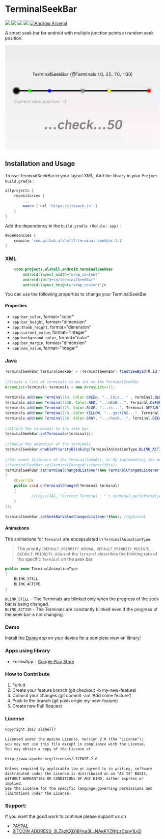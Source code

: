 # TerminalSeekBar
[![](https://jitpack.io/v/alshell7/terminal-seekbar.svg)](https://jitpack.io/#alshell7/terminal-seekbar)
[![](http://img.shields.io/badge/build-passing-blue.svg)]()
[![](http://img.shields.io/badge/platform-android-green.svg)](https://developer.android.com/index.html)
[![](http://img.shields.io/badge/API-11+-brightgreen.svg)]()
[![Android Arsenal](https://img.shields.io/badge/Android%20Arsenal-TerminalSeekbar-orange.svg?style=flat)](https://android-arsenal.com/details/1/5956)

A smart seek bar for android with multiple junction points at random seek position.

<p align="left"><img src="https://github.com/alshell7/terminal-seekbar/blob/master/graphics/preview.gif"></p>

## Installation and Usage

To use TerminalSeekBar in your layout XML, Add the library in your `Project build.gradle` :

```groovy
allprojects {
	repositories {
		...
		maven { url 'https://jitpack.io' }
	}
}
```

Add the dependency in the `build.gradle (Module: app)` :

```groovy
dependencies {
	compile 'com.github.alshell7:terminal-seekbar:1.1'
}
```

### XML

```XML
    <com.projects.alshell.android.TerminalSeekBar
        android:layout_width="wrap_content"
        android:id="@+id/terminalSeekBar"
        android:layout_height="wrap_content"/>
```
You can use the following properties to change your TerminalSeekBar

#### Properties

* `app:bar_color`, format="color"
* `app:bar_height`, format="dimension"
* `app:thumb_height`, format="dimension"
* `app:current_value`, format="integer"
* `app:background_color`, format="color"
* `app:bar_margin`, format="dimension"
* `app:max_value`, format="integer"

### Java

```java
TerminalSeekBar terminalSeekBar = (TerminalSeekBar) findViewById(R.id.terminalSeekBar);

//Create a list of terminals to be set on the TerminalSeekBar
ArrayList<Terminal> terminals = new ArrayList<>();

terminals.add(new Terminal(10, Color.GREEN, "...this..." , Terminal.DEFAULT_PRIORITY_NORMAL));
terminals.add(new Terminal(100, Color.RED, "...HIGH...", Terminal.DEFAULT_PRIORITY_HIGH));
terminals.add(new Terminal(25, Color.BLUE, "...is...", Terminal.DEFAULT_PRIORITY_NORMAL));
terminals.add(new Terminal(70, Color.YELLOW, "...gettING...", Terminal.DEFAULT_PRIORITY_MEDIATE));
terminals.add(new Terminal(50, Color.GRAY, "...check...", Terminal.DEFAULT_PRIORITY_HIGH));

//Attach the terminals to the seek bar
terminalSeekBar.setTerminals(terminals);

//Change the animation of the terminals
terminalSeekBar.enablePriorityBlinking(TerminalAnimationType.BLINK_ACTIVE);

//Set event listeners of the TerminalSeekBar, or by implementing the methods in your Activity
//terminalSeekBar.setTerminalChangedListener(this);
terminalSeekBar.setTerminalChangedListener(new TerminalChangedListener()
{
	@Override
	public void onTerminalChanged(Terminal terminal)
	{
        	//Log.v(TAG, "Current Terminal : " + terminal.getInformation());
	}
});

terminalSeekBar.setSeekBarValueChangedListener(this); //Optional
```
#### Animations
The animations for `Terminal` are encapsulated in `TerminalAnimationType`. <br/>
> The priority (`DEFAULT_PRIORITY_NORMAL`, `DEFAULT_PRIORITY_MEDIATE`, `DEFAULT_PRIORITY_HIGH`) of the `Terminal` describes the blinking rate of the specific `Terminal` on the seek bar.
```java
public enum TerminalAnimationType
{
    BLINK_STILL,
    BLINK_ACTIVE 
}
```
`BLINK_STILL` - The Terminals are blinked only when the progress of the seek bar is being changed. <br/>
`BLINK_ACTIVE` - The Terminals are constantly blinked even if the progress of the seek bar is not changing.

### Demo

Install the [Demo](https://github.com/alshell7/terminal-seekbar/blob/master/app-debug.apk) app on your device for a complete view on library!

### Apps using library

* FollowApp - [Google Play Store](https://play.google.com/store/apps/details?id=com.products.zinnox.followapp)

### How to Contribute
1. Fork it
2. Create your feature branch (git checkout -b my-new-feature)
3. Commit your changes (git commit -am 'Add some feature')
4. Push to the branch (git push origin my-new-feature)
5. Create new Pull Request

### License

```
Copyright 2017 alshell7

Licensed under the Apache License, Version 2.0 (the "License");
you may not use this file except in compliance with the License.
You may obtain a copy of the License at

http://www.apache.org/licenses/LICENSE-2.0

Unless required by applicable law or agreed to in writing, software
distributed under the License is distributed on an "AS IS" BASIS,
WITHOUT WARRANTIES OR CONDITIONS OF ANY KIND, either express or implied.
See the License for the specific language governing permissions and
limitations under the License.
```

### Support:

If you want the good work to continue please support us on

* [PAYPAL](https://www.paypal.me/ishandutta2007)
* [BITCOIN ADDRESS: 3LZazKXG18Hxa3LLNAeKYZNtLzCxpv1LyD](https://www.coinbase.com/join/5a8e4a045b02c403bc3a9c0c)
